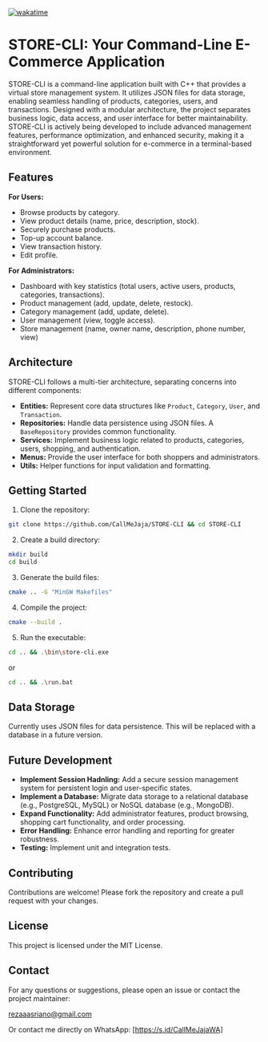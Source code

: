 [![wakatime](https://wakatime.com/badge/github/CallMeJaja/STORE-CLI.svg)](https://wakatime.com/badge/github/CallMeJaja/STORE-CLI)

# STORE-CLI: Your Command-Line E-Commerce Application

STORE-CLI is a command-line application built with C++ that provides a virtual store management system. It utilizes JSON files for data storage, enabling seamless handling of products, categories, users, and transactions. Designed with a modular architecture, the project separates business logic, data access, and user interface for better maintainability. STORE-CLI is actively being developed to include advanced management features, performance optimization, and enhanced security, making it a straightforward yet powerful solution for e-commerce in a terminal-based environment.

## Features

**For Users:**

- Browse products by category.
- View product details (name, price, description, stock).
- Securely purchase products.
- Top-up account balance.
- View transaction history.
- Edit profile.

**For Administrators:**

- Dashboard with key statistics (total users, active users, products, categories, transactions).
- Product management (add, update, delete, restock).
- Category management (add, update, delete).
- User management (view, toggle access).
- Store management (name, owner name, description, phone number, view)

## Architecture

STORE-CLI follows a multi-tier architecture, separating concerns into different components:

- **Entities:** Represent core data structures like `Product`, `Category`, `User`, and `Transaction`.
- **Repositories:** Handle data persistence using JSON files. A `BaseRepository` provides common functionality.
- **Services:** Implement business logic related to products, categories, users, shopping, and authentication.
- **Menus:** Provide the user interface for both shoppers and administrators.
- **Utils:** Helper functions for input validation and formatting.

## Getting Started

1.  Clone the repository:

```sh
git clone https://github.com/CallMeJaja/STORE-CLI && cd STORE-CLI
```

2.  Create a build directory:

```sh
mkdir build
cd build
```

3.  Generate the build files:

```sh
cmake .. -G "MinGW Makefiles"
```

4. Compile the project:

```sh
cmake --build .
```

5. Run the executable:

```sh
cd .. && .\bin\store-cli.exe
```

or

```sh
cd .. && .\run.bat
```

## Data Storage

Currently uses JSON files for data persistence. This will be replaced with a database in a future version.

## Future Development

- **Implement Session Hadnling:** Add a secure session management system for persistent login and user-specific states.
- **Implement a Database:** Migrate data storage to a relational database (e.g., PostgreSQL, MySQL) or NoSQL database (e.g., MongoDB).
- **Expand Functionality:** Add administrator features, product browsing, shopping cart functionality, and order processing.
- **Error Handling:** Enhance error handling and reporting for greater robustness.
- **Testing:** Implement unit and integration tests.

## Contributing

Contributions are welcome! Please fork the repository and create a pull request with your changes.

## License

This project is licensed under the MIT License.

## Contact

For any questions or suggestions, please open an issue or contact the project maintainer:

rezaaasriano@gmail.com

Or contact me directly on WhatsApp: [https://s.id/CallMeJajaWA]
